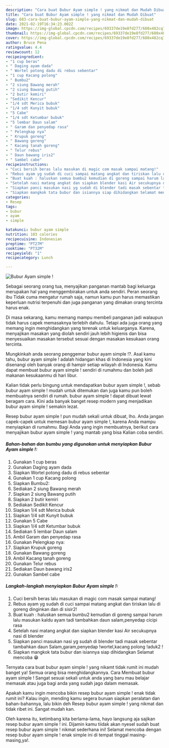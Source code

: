 ```yaml
---
description: "Cara buat Bubur Ayam simple ! yang nikmat dan Mudah Dibuat"
title: "Cara buat Bubur Ayam simple ! yang nikmat dan Mudah Dibuat"
slug: 683-cara-buat-bubur-ayam-simple-yang-nikmat-dan-mudah-dibuat
date: 2021-02-19T16:34:23.002Z
image: https://img-global.cpcdn.com/recipes/69337de19e8fd277/680x482cq70/bubur-ayam-simple-foto-resep-utama.jpg
thumbnail: https://img-global.cpcdn.com/recipes/69337de19e8fd277/680x482cq70/bubur-ayam-simple-foto-resep-utama.jpg
cover: https://img-global.cpcdn.com/recipes/69337de19e8fd277/680x482cq70/bubur-ayam-simple-foto-resep-utama.jpg
author: Bruce Pena
ratingvalue: 4.4
reviewcount: 12
recipeingredient:
- "1 cup beras"
- " Daging ayam dada"
- " Wortel potong dadu di rebus sebentar"
- "1 cup Kacang polong"
- " Bumbu2"
- "2 siung Bawang merah"
- "2 siung Bawang putih"
- "2 butir kemiri"
- "Sedikit Kencur"
- "1/4 sdt Merica bubuk"
- "1/4 sdt Kunyit bubuk"
- "5 Cabe"
- "1/4 sdt Ketumbar bubuk"
- "5 lembar Daun salam"
- " Garam dan penyedap rasa"
- " Pelengkap nya"
- " Krupuk goreng"
- " Bawang goreng"
- " Kacang tanah goreng"
- " Telur rebus"
- " Daun bawang iris2"
- " Sambel cabe"
recipeinstructions:
- "Cuci bersih beras lalu masukan di magic com masak sampai matang!"
- "Rebus ayam yg sudah di cuci sampai matang angkat dan tiriskan lalu di goreng dinginkan dan di sisir2!"
- "Buat kuah : haluskan semua bumbu2 kemudian di goreng sampai harum lalu masukan kaldu ayam tadi tambahkan daun salam,penyedap cicipi rasa"
- "Setelah nasi matang angkat dan siapkan blender kasi Air secukupnya nasi di blender"
- "Siapkan panci masukan nasi yg sudah di blender tadi masak sebentar tambahkan daun Salam,garam,penyedap !wortel,kacang polong !aduk2 !"
- "Siapkan mangkok tata bubur dan isiannya siap dihidangkan Selamat mencoba 😁"
categories:
- Resep
tags:
- bubur
- ayam
- simple

katakunci: bubur ayam simple 
nutrition: 103 calories
recipecuisine: Indonesian
preptime: "PT27M"
cooktime: "PT32M"
recipeyield: "1"
recipecategory: Lunch

---
```



![Bubur Ayam simple !](https://img-global.cpcdn.com/recipes/69337de19e8fd277/680x482cq70/bubur-ayam-simple-foto-resep-utama.jpg)

Sebagai seorang orang tua, menyajikan panganan mantab bagi keluarga merupakan hal yang menggembirakan untuk anda sendiri. Peran seorang ibu Tidak cuma mengatur rumah saja, namun kamu pun harus memastikan keperluan nutrisi terpenuhi dan juga panganan yang dimakan orang tercinta harus enak.

Di masa  sekarang, kamu memang mampu membeli panganan jadi walaupun tidak harus capek memasaknya terlebih dahulu. Tetapi ada juga orang yang memang ingin menghidangkan yang terenak untuk keluarganya. Karena, menyajikan masakan yang diolah sendiri jauh lebih higienis dan bisa menyesuaikan masakan tersebut sesuai dengan masakan kesukaan orang tercinta. 



Mungkinkah anda seorang penggemar bubur ayam simple !?. Asal kamu tahu, bubur ayam simple ! adalah hidangan khas di Indonesia yang kini disenangi oleh banyak orang di hampir setiap wilayah di Indonesia. Kamu dapat membuat bubur ayam simple ! sendiri di rumahmu dan boleh jadi makanan kesukaanmu di hari libur.

Kalian tidak perlu bingung untuk mendapatkan bubur ayam simple !, sebab bubur ayam simple ! mudah untuk ditemukan dan juga kamu pun boleh membuatnya sendiri di rumah. bubur ayam simple ! dapat dibuat lewat beragam cara. Kini ada banyak banget resep modern yang menjadikan bubur ayam simple ! semakin lezat.

Resep bubur ayam simple ! pun mudah sekali untuk dibuat, lho. Anda jangan capek-capek untuk memesan bubur ayam simple !, karena Anda mampu menyiapkan di rumahmu. Bagi Anda yang ingin membuatnya, berikut cara menyajikan bubur ayam simple ! yang mantab yang bisa Kalian coba sendiri.

<!--inarticleads1-->

##### Bahan-bahan dan bumbu yang digunakan untuk menyiapkan Bubur Ayam simple !:

1. Gunakan 1 cup beras
1. Gunakan  Daging ayam dada
1. Siapkan  Wortel potong dadu di rebus sebentar
1. Gunakan 1 cup Kacang polong
1. Siapkan  Bumbu2:
1. Sediakan 2 siung Bawang merah
1. Siapkan 2 siung Bawang putih
1. Siapkan 2 butir kemiri
1. Sediakan Sedikit Kencur
1. Siapkan 1/4 sdt Merica bubuk
1. Siapkan 1/4 sdt Kunyit bubuk
1. Gunakan 5 Cabe
1. Siapkan 1/4 sdt Ketumbar bubuk
1. Sediakan 5 lembar Daun salam
1. Ambil  Garam dan penyedap rasa
1. Gunakan  Pelengkap nya:
1. Siapkan  Krupuk goreng
1. Gunakan  Bawang goreng
1. Ambil  Kacang tanah goreng
1. Gunakan  Telur rebus
1. Sediakan  Daun bawang iris2
1. Gunakan  Sambel cabe




<!--inarticleads2-->

##### Langkah-langkah menyiapkan Bubur Ayam simple !:

1. Cuci bersih beras lalu masukan di magic com masak sampai matang!
1. Rebus ayam yg sudah di cuci sampai matang angkat dan tiriskan lalu di goreng dinginkan dan di sisir2!
1. Buat kuah : haluskan semua bumbu2 kemudian di goreng sampai harum lalu masukan kaldu ayam tadi tambahkan daun salam,penyedap cicipi rasa
1. Setelah nasi matang angkat dan siapkan blender kasi Air secukupnya nasi di blender
1. Siapkan panci masukan nasi yg sudah di blender tadi masak sebentar tambahkan daun Salam,garam,penyedap !wortel,kacang polong !aduk2 !
1. Siapkan mangkok tata bubur dan isiannya siap dihidangkan Selamat mencoba 😁




Ternyata cara buat bubur ayam simple ! yang nikamt tidak rumit ini mudah banget ya! Semua orang bisa menghidangkannya. Cara Membuat bubur ayam simple ! Sangat sesuai sekali untuk anda yang baru mau belajar memasak atau juga bagi anda yang sudah jago dalam memasak.

Apakah kamu ingin mencoba bikin resep bubur ayam simple ! enak tidak rumit ini? Kalau ingin, mending kamu segera buruan siapkan peralatan dan bahan-bahannya, lalu bikin deh Resep bubur ayam simple ! yang nikmat dan tidak ribet ini. Sangat mudah kan. 

Oleh karena itu, ketimbang kita berlama-lama, hayo langsung aja sajikan resep bubur ayam simple ! ini. Dijamin kamu tiidak akan nyesel sudah buat resep bubur ayam simple ! nikmat sederhana ini! Selamat mencoba dengan resep bubur ayam simple ! enak simple ini di tempat tinggal masing-masing,ya!.


